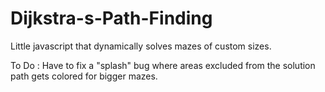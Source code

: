 # Dijkstra-s-Path-Finding

Little javascript that dynamically solves mazes of custom sizes.

To Do : Have to fix a "splash" bug where areas excluded from the solution path gets colored for bigger mazes.
